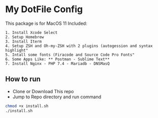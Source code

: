 # My DotFile Config

This package is for MacOS 11 Included:
```
1. Install Xcode Select
2. Setup Homebrew
3. Install Iterm
4. Setup ZSH and Oh-my-ZSH with 2 plugins (autogession and syntax highlight"
5. Intall some fonts (Firacode and Source Code Pro Fonts"
6. Some Apps Like: ** Postman - Sublime Text**
7. Install Nginx - PHP 7.4 - Mariadb - DNSMasQ
```

## How to run
- Clone or Download This repo
- Jump to Repo directory and run command
```bash
chmod +x install.sh
./install.sh
```
